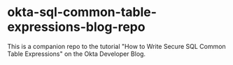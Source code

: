 # okta-sql-common-table-expressions-blog-repo

This is a companion repo to the tutorial "How to Write Secure SQL Common Table Expressions" on the Okta Developer Blog.
